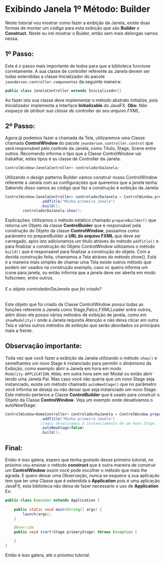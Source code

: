 # Exibindo Janela 1º Método: Builder

Neste tutorial vou mostrar como fazer a exibição da Janela, existe duas formas de montar um código para esta exibição que são **Builder** e **Construct.**
 Neste eu irei mostrar o Buider, então sem mais delongas vamos nessa.
 
## 1º Passo:
Este é o passo mais importante de todos para que a biblioteca funcione corretamente. A sua classe de controller referente as Janela devem ser todas estendidas a classe Inicializador do pacote
 `jeanderson.controller.componentes` da seguinte maneira:
```java
public class JanelaController extends Inicializador{}
```
Ao fazer isto sua classe deve implementar o método abstrato Initialize, pois Inicializador implementa a Interface **Initializable** do JavaFX.
**Obs:** _Não esqueça de atribuir sua classe de controller ao seu arquivo FXML._
## 2º Passo:
Agora já podemos fazer a chamada da Tela, utilizaremos uma Classe chamada **ControlWindow** do pacote `jeanderson.controller.control`
 que será responsável pelo controle da Janela, como Titulo, Stage, Scene entre outros.
Recomendo informa o tipo que a Classe ControlWindow  vai trabalhar, estes tipos é as classe de Controller da Janela.
```java
ControlWindow<JanelaController> controladorDaJanela;
```
Utilizando o design patterns Builder vamos construir nosso ControlWindow referente a Janela com as configurações que queremos que a janela tenha. Sabendo disso
vamos ao código que faz a construção é exibição da Janela:
```java
ControlWindow<JanelaController> controladorDaJanela = ControlWindow.prepareBuilder("/view/Janela.fxml")
                .addTitle("Minha primeira Janela")
                .build();
        controladorDaJanela.show();
```
Explicações: Utilizamos o método estático chamado `prepareBuilder()` que retorna um Objeto da classe **ControlBuider** que é responsável pela construção do Objeto da classe
**ControlWindow**, passamos como parâmetro no prepareBuilder a **URL do arquivo FXML** que deve ser carregado, após isto adicionamos um titulo atráves do método
`addTitle()` e para finalizar a construção do Objeto ControlWindow utilizamos o método `build()` que é responsável para finalizar a construção do objeto. 
Com a devida construção feita, chamamos a Tela atráves do método show().
Está é a maneira mais simples de chamar uma Tela existe outros método que podem ser usados na construção exemplo, caso vc queira informa um icone para janela, ou então informa
que a janela deve ser aberta em modo fullscreen, entre outros.
###### E o objeto controladorDaJanela que foi criado?
Este objeto que foi criado da Classe ControlWindow possui todas as funções referente a Janela como Stage,Palco,FXMLLoader entre outros, além disso ele possui vários métodos
de exibição de janela, como em `showModality()` onde a Janela requisita Atenção e não deixa clicar em outra Tela e vários outros métodos de exibição que serão abordados os principais mais a frente.

## Observação importante:
Toda vez que você fazer a exibição da Janela utilizando o método `show()` e semelhantes um novo Stage é instanciado para permitir o dinâmismo da Exibição, como exemplo abrir a Janela
em hora em modo `Modality.APPLICATION_MODAL` em outra hora sem ser Modal ou então abrir tendo uma Janela Pai. Mas caso você não queria que um novo Stage seja instanciado, existe
um método chamado `autoNewStage()` que no parâmetro você informa se deseja ou não deixar que seja instanciado um novo Stage. Este método pertence a Classe **ControlBuilder**
que é usado para construir o Objeto da Classe **ControlWindow**. Veja um exemplo onde desativamos o autoNewStage:
```java
ControlWindow<HomeController> controladorDaJanela = ControlWindow.prepareBuilder("/view/Janela.fxml")
                .addTitle("Minha primeira Janela")
                //aqui desativamos o instanciamento de um novo Stage.
                .autoNewStage(false)
                .build();
```
## Final:
Então é isso galera, espero que tenha gostado desse primeiro tutorial, no próximo vou ensinar o método **construct** que é outra maneira de construir um **ControlWindow**
assim você pode escolher o método que mais lhe agrada. E quero deixar uma Observação, nunca se esquece q sua aplicação tem que ter uma Classe que é estendida a **Application**
pois é uma aplicação JavaFX, esta biblioteca não deixa de fazer necessario o uso de **Application** Ex:
```java
public class Executor extends Application {
    
    public static void main(String[] args) {
        launch(args);
    }

    @Override
    public void start(Stage primaryStage) throws Exception {

    }
}
```
Então é isso galera, até o próximo tutorial.
